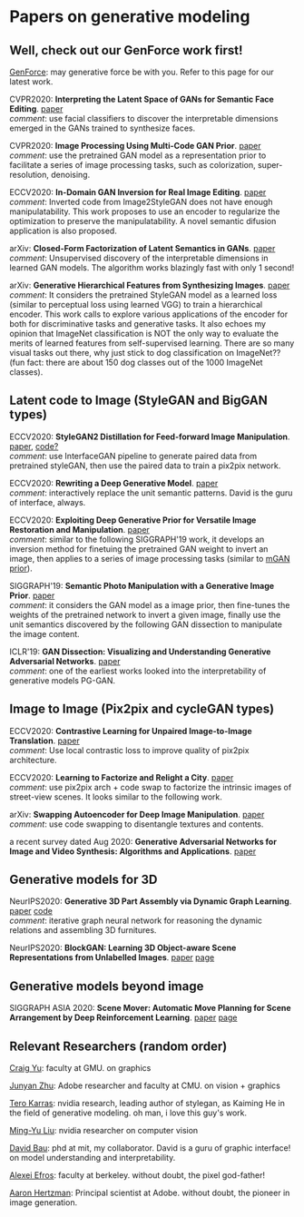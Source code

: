 # Papers on generative modeling 

## Well, check out our GenForce work first!

[GenForce](https://genforce.github.io): may generative force be with you. Refer to this page for our latest work.

CVPR2020: **Interpreting the Latent Space of GANs for Semantic Face Editing**. [paper](https://genforce.github.io/interfacegan) <br>
*comment*: use facial classifiers to discover the interpretable dimensions emerged in the GANs trained to synthesize faces.

CVPR2020: **Image Processing Using Multi-Code GAN Prior**. [paper](https://genforce.github.io/mganprior/) <br>
*comment*: use the pretrained GAN model as a representation prior to facilitate a series of image processing tasks, such as colorization, super-resolution, denoising.

ECCV2020: **In-Domain GAN Inversion for Real Image Editing**. [paper](https://genforce.github.io/idinvert/) <br>
*comment*: Inverted code from Image2StyleGAN does not have enough manipulatability. This work proposes to use an encoder to regularize the optimization to preserve the manipulatability. A novel semantic difusion application is also proposed. 

arXiv: **Closed-Form Factorization of Latent Semantics in GANs**. [paper](https://genforce.github.io/sefa/)<br>
*comment*: Unsupervised discovery of the interpretable dimensions in learned GAN models. The algorithm works blazingly fast with only 1 second!

arXiv: **Generative Hierarchical Features from Synthesizing Images**. [paper](https://genforce.github.io/ghfeat/) <br>
*comment*: It considers the pretrained StyleGAN model as a learned loss (similar to perceptual loss using learned VGG) to train a hierarchical encoder. This work calls to explore various applications of the encoder for both for discriminative tasks and generative tasks. It also echoes my opinion that ImageNet classification is NOT the only way to evaluate the merits of learned features from self-supervised learning. There are so many visual tasks out there, why just stick to dog
classification on ImageNet?? (fun fact: there are about 150 dog classes out of the 1000 ImageNet classes).

## Latent code to Image (StyleGAN and BigGAN types)

ECCV2020: **StyleGAN2 Distillation for Feed-forward Image Manipulation**. [paper](https://arxiv.org/pdf/2003.03581.pdf), [code?](https://github.com/EvgenyKashin/stylegan2-distillation)<br>
*comment*: use InterfaceGAN pipeline to generate paired data from pretrained styleGAN, then use the paired data to train a pix2pix network. 

ECCV2020: **Rewriting a Deep Generative Model**. [paper](https://rewriting.csail.mit.edu/)<br>
*comment*: interactively replace the unit semantic patterns. David is the guru of interface, always. 

ECCV2020: **Exploiting Deep Generative Prior for Versatile Image Restoration and Manipulation**. [paper](https://xingangpan.github.io/projects/DGP.html) <br>
*comment*: similar to the following SIGGRAPH'19 work, it develops an inversion method for finetuing the pretrained GAN weight to invert an image, then applies to a series of image processing tasks (similar to [mGAN prior](https://genforce.github.io/mganprior/)).

SIGGRAPH'19: **Semantic Photo Manipulation with a Generative Image Prior**. [paper](http://ganpaint.io/)<br>
*comment*: it considers the GAN model as a image prior, then fine-tunes the weights of the pretrained network to invert a given image, finally use the unit semantics discovered by the following GAN dissection to manipulate the image content. 

ICLR'19: **GAN Dissection: Visualizing and Understanding Generative Adversarial Networks**. [paper](http://gandissect.csail.mit.edu/)<br>
*comment*: one of the earliest works looked into the interpretability of generative models PG-GAN.

## Image to Image (Pix2pix and cycleGAN types)

ECCV2020: **Contrastive Learning for Unpaired Image-to-Image Translation**. [paper](https://arxiv.org/pdf/2007.15651.pdf)<br>
*comment*: Use local contrastic loss to improve quality of pix2pix architecture.

ECCV2020: **Learning to Factorize and Relight a City**. [paper](https://arxiv.org/pdf/2008.02796)<br>
*comment*: use pix2pix arch + code swap to factorize the intrinsic images of street-view scenes. It looks similar to the following work.

arXiv: **Swapping Autoencoder for Deep Image Manipulation**. [paper](https://arxiv.org/pdf/2007.00653.pdf)<br>
*comment*: use code swapping to disentangle textures and contents. 

a recent survey dated Aug 2020: **Generative Adversarial Networks for Image and Video Synthesis: Algorithms and Applications**. [paper](https://arxiv.org/pdf/2008.02793.pdf)

## Generative models for 3D

NeurIPS2020: **Generative 3D Part Assembly via Dynamic Graph Learning**. [paper](https://arxiv.org/pdf/2006.07793.pdf) [code](https://github.com/hyperplane-lab/Generative-3D-Part-Assembly)<br>
*comment*: iterative graph neural network for reasoning the dynamic relations and assembling 3D furnitures. 

NeurIPS2020: **BlockGAN: Learning 3D Object-aware Scene Representations from Unlabelled Images**. [paper](https://arxiv.org/pdf/2002.08988) [page](https://www.monkeyoverflow.com/blockgan)

## Generative models beyond image

SIGGRAPH ASIA 2020: **Scene Mover: Automatic Move Planning for Scene Arrangement by Deep Reinforcement Learning**. [paper]() [page](https://reposhub.com/python/deep-learning/HanqingWangAI-SceneMover.html)

## Relevant Researchers (random order)

[Craig Yu](https://craigyuyu.github.io/home/research.html): faculty at GMU. on graphics

[Junyan Zhu](https://www.cs.cmu.edu/~junyanz/): Adobe researcher and faculty at CMU. on vision + graphics

[Tero Karras](https://scholar.google.fi/citations?user=-50qJW8AAAAJ&hl=en): nvidia research, leading author of stylegan, as Kaiming He in the field of generative modeling. oh man, i love this guy's work. 

[Ming-Yu Liu](http://mingyuliu.net/): nvidia researcher on computer vision

[David Bau](https://people.csail.mit.edu/davidbau/home/): phd at mit, my collaborator. David is a guru of graphic interface! on model understanding and interpretability.

[Alexei Efros](https://people.eecs.berkeley.edu/~efros/): faculty at berkeley. without doubt, the pixel god-father!

[Aaron Hertzman](https://research.adobe.com/person/aaron-hertzmann/): Principal scientist at Adobe. without doubt, the pioneer in image generation. 
